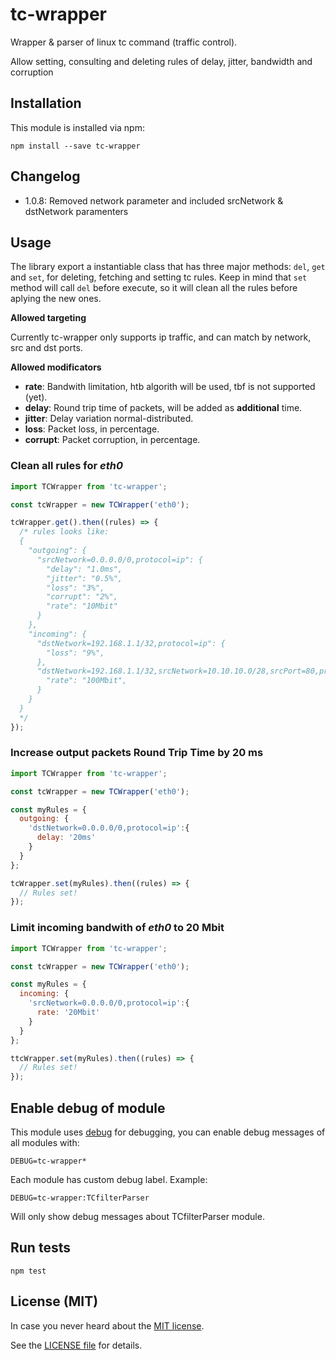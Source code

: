 # tc-wrapper

Wrapper & parser of linux tc command (traffic control).

Allow setting, consulting and deleting rules of delay, jitter, bandwidth and corruption

## Installation

This module is installed via npm:

```
npm install --save tc-wrapper
```

## Changelog

  * 1.0.8: Removed network parameter and included srcNetwork & dstNetwork paramenters

## Usage

The library export a instantiable class that has three major methods: ```del```, ```get``` and ```set```, for deleting, fetching and setting tc rules.
Keep in mind that ```set``` method will call ```del``` before execute, so it will clean all the rules before aplying the new ones.

**Allowed targeting**

Currently tc-wrapper only supports ip traffic, and can match by network, src and dst ports.

**Allowed modificators**

* **rate**: Bandwith limitation, htb algorith will be used, tbf is not supported (yet).
* **delay**: Round trip time of packets, will be added as **additional** time.
* **jitter**: Delay variation normal-distributed.
* **loss**: Packet loss, in percentage.
* **corrupt**: Packet corruption, in percentage.


### Clean all rules for *eth0*

```js
import TCWrapper from 'tc-wrapper';

const tcWrapper = new TCWrapper('eth0');

tcWrapper.get().then((rules) => {
  /* rules looks like:
  {
    "outgoing": {
      "srcNetwork=0.0.0.0/0,protocol=ip": {
        "delay": "1.0ms",
        "jitter": "0.5%",
        "loss": "3%",
        "corrupt": "2%",
        "rate": "10Mbit"
      }
    },
    "incoming": {
      "dstNetwork=192.168.1.1/32,protocol=ip": {
        "loss": "9%",
      },
      "dstNetwork=192.168.1.1/32,srcNetwork=10.10.10.0/28,srcPort=80,protocol=ip": {
        "rate": "100Mbit",
      }
    }
  }
  */
});
```

### Increase output packets Round Trip Time by 20 ms

```js
import TCWrapper from 'tc-wrapper';

const tcWrapper = new TCWrapper('eth0');

const myRules = {
  outgoing: {
    'dstNetwork=0.0.0.0/0,protocol=ip':{
      delay: '20ms'
    }
  }
};

tcWrapper.set(myRules).then((rules) => {
  // Rules set!
});

```

### Limit incoming bandwith of *eth0* to 20 Mbit

```js
import TCWrapper from 'tc-wrapper';

const tcWrapper = new TCWrapper('eth0');

const myRules = {
  incoming: {
    'srcNetwork=0.0.0.0/0,protocol=ip':{
      rate: '20Mbit'
    }
  }
};

ttcWrapper.set(myRules).then((rules) => {
  // Rules set!
});

```


## Enable debug of module

This module uses [debug](https://www.npmjs.com/package/debug) for debugging, you can enable debug messages of all modules with:

```
DEBUG=tc-wrapper*
```

Each module has custom debug label. Example:

```
DEBUG=tc-wrapper:TCfilterParser
```

Will only show debug messages about TCfilterParser module.

## Run tests

```
npm test
```

## License (MIT)

In case you never heard about the [MIT license](http://en.wikipedia.org/wiki/MIT_license).

See the [LICENSE file](LICENSE) for details.